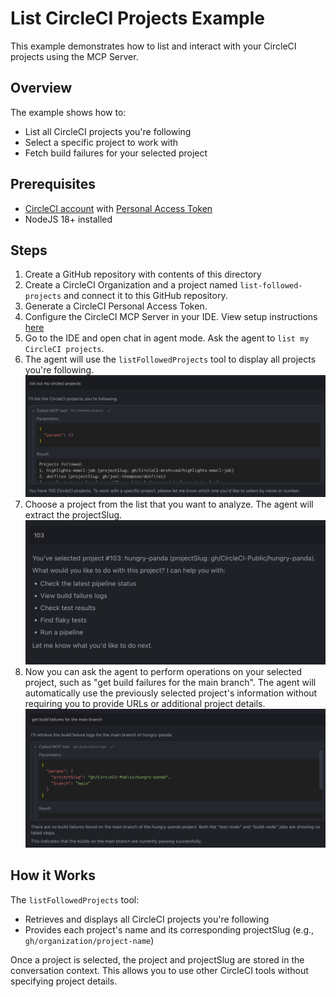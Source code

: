 # List CircleCI Projects Example

This example demonstrates how to list and interact with your CircleCI projects using the MCP Server.

## Overview

The example shows how to:

- List all CircleCI projects you're following
- Select a specific project to work with
- Fetch build failures for your selected project

## Prerequisites

- [CircleCI account](https://circleci.com/signup/) with [Personal Access Token](https://circleci.com/docs/managing-api-tokens/)
- NodeJS 18+ installed

## Steps

1. Create a GitHub repository with contents of this directory
2. Create a CircleCI Organization and a project named `list-followed-projects` and connect it to this GitHub repository.
3. Generate a CircleCI Personal Access Token.
4. Configure the CircleCI MCP Server in your IDE. View setup instructions [here](https://github.com/circleci-public/mcp-server-circleci/?tab=readme-ov-file#installation)
5. Go to the IDE and open chat in agent mode. Ask the agent to `list my CircleCI projects`.
6. The agent will use the `listFollowedProjects` tool to display all projects you're following.
   ![list projects tool call](images/list-projects-tool-call.png)
7. Choose a project from the list that you want to analyze. The agent will extract the projectSlug.
   ![select project](images/select-project.png)
8. Now you can ask the agent to perform operations on your selected project, such as "get build failures for the main branch". The agent will automatically use the previously selected project's information without requiring you to provide URLs or additional project details.
   ![get build failure logs](images/get-build-failure-logs.png)

## How it Works

The `listFollowedProjects` tool:
- Retrieves and displays all CircleCI projects you're following
- Provides each project's name and its corresponding projectSlug (e.g., `gh/organization/project-name`)

Once a project is selected, the project and projectSlug are stored in the conversation context. This allows you to use other CircleCI tools without specifying project details.
